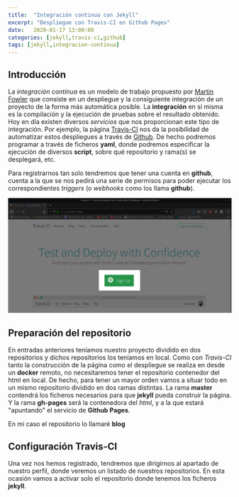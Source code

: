 ```yaml
---
title:  "Integración continua con Jekyll"
excerpt: "Despliegue con Travis-CI en Github Pages"
date:   2020-01-17 13:00:00
categories: [jekyll,travis-ci,github]
tags: [jekyll,integracion-continua]
---
```


## Introducción

La _integración continua_ es un modelo de trabajo propuesto por [Martin Fowler](https://es.wikipedia.org/wiki/Martin_Fowler) que consiste en un despliegue y la consiguiente integración de un proyecto de la forma más automática posible. La **integración** en si misma es la compilación y la ejecución de pruebas sobre el resultado obtenido.
Hoy en día existen diversos _servicios_ que nos proporcionan este tipo de integración. Por ejemplo, la página [Travis-CI](https://travis-ci.org) nos da la posibilidad de automatizar estos despliegues a través de [Github](https://github.com/). De hecho podremos programar a través de ficheros **yaml**, donde podremos especificar la ejecución de diversos **script**, sobre qué repositorio y rama(s) se desplegará, etc.

Para registrarnos tan solo tendremos que tener una cuenta en **github**, cuenta a la que se nos pedirá una serie de permisos para poder ejecutar los correspondientes _triggers_ (o _webhooks_ como los llama **github**).

<a href="/images/sign-up-travis.png"><img src="/images/sign-up-travis.png" /></a>


## Preparación del repositorio

En entradas anteriores teníamos nuestro proyecto dividido en dos repositorios y dichos repositorios los teníamos en local. Como con *Travis-CI* tanto la construcción de la página como el despliegue se realiza en desde un **docker** remoto, no necesitaremos tener el repositorio contenedor del html en local. De hecho, para tener un mayor orden vamos a situar todo en un mismo repositorio dividido en dos ramas distintas.
La rama **master** contendrá los ficheros necesarios para que **jekyll** pueda construir la página. Y la rama **gh-pages** será la contenedora del *html*, y a la que estará "apuntando" el servicio de **Github Pages**.

En mi caso el repositorio lo llamaré **blog**


## Configuración Travis-CI

Una vez nos hemos registrado, tendremos que dirigirnos al apartado de nuestro perfil, donde veremos un listado de nuestros repositorios. En esta ocasión vamos a activar solo el repositorio donde tenemos los ficheros **jekyll**.
